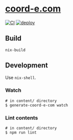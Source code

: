 # [coord-e.com](https://coord-e.com/)

[![CI](https://github.com/coord-e/coord-e.com/workflows/CI/badge.svg)](https://github.com/coord-e/coord-e.com/actions?query=workflow%3ACI)
[![deploy](https://github.com/coord-e/coord-e.com/workflows/deploy/badge.svg)](https://github.com/coord-e/coord-e.com/actions?query=workflow%3Adeploy)

## Build

```shell
nix-build
```

## Development

Use `nix-shell`.

### Watch

```shell
# in content/ directory
$ generate-coord-e-com watch
```

### Lint contents

```shell
# in content/ directory
$ npm run lint
```
